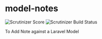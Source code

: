# model-notes
![Scrutinizer Score](https://scrutinizer-ci.com/g/akshaykhale1992/model-notes/badges/quality-score.png?b=master)
![Scrutinizer Build Status](https://scrutinizer-ci.com/g/akshaykhale1992/model-notes/badges/build.png?b=master)

To Add Note against a Laravel Model
